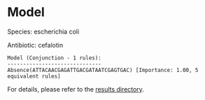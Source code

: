 
# Model

Species: escherichia coli

Antibiotic: cefalotin

```
Model (Conjunction - 1 rules):
------------------------------
Absence(ATTACAACGAGATTGACGATAATCGAGTGAC) [Importance: 1.00, 5 equivalent rules]

```

For details, please refer to the [results directory](../../../../../results/scm_b/escherichia+coli/cefalotin/repeat_2/).

